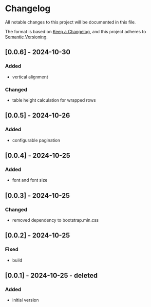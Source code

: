 # Changelog

All notable changes to this project will be documented in this file.

The format is based on [Keep a Changelog](https://keepachangelog.com/en/1.1.0/),
and this project adheres to [Semantic Versioning](https://semver.org/spec/v2.0.0.html).

## [0.0.6] - 2024-10-30

### Added

- vertical alignment

### Changed

- table height calculation for wrapped rows

## [0.0.5] - 2024-10-26

### Added

- configurable pagination

## [0.0.4] - 2024-10-25

### Added

- font and font size

## [0.0.3] - 2024-10-25

### Changed

- removed dependency to bootstrap.min.css

## [0.0.2] - 2024-10-25

### Fixed

- build

## [0.0.1] - 2024-10-25 - deleted

### Added

- initial version
